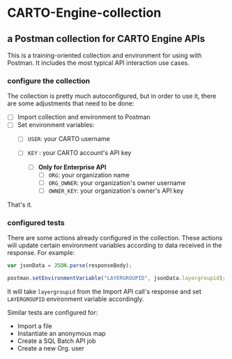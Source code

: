 # CARTO-Engine-collection
## a Postman collection for CARTO Engine APIs

This is a training-oriented collection and environment for using with Postman. It includes the most typical API interaction use cases. 

### configure the collection 

The collection is pretty much autoconfigured, but in order to use it, there are some adjustments that need to be done:

- [ ] Import collection and environment to Postman
- [ ] Set environment variables:
  - [ ] `USER`: your CARTO username
  - [ ] `KEY` : your CARTO account's API key

	- [ ] **Only for Enterprise API**
	  - [ ] `ORG`: your organization name
	  - [ ] `ORG_OWNER`: your organization's owner username
	  - [ ] `OWNER_KEY`: your organization's owner's API key

That's it. 

### configured tests

There are some actions already configured in the collection. These actions will update certain environment variables according to data received in the response. For example: 

```javascript
var jsonData = JSON.parse(responseBody);

postman.setEnvironmentVariable("LAYERGROUPID", jsonData.layergroupid);
```

It will take `layergroupid` from the Import API call's response and set `LAYERGROUPID` environment variable accordingly.

Similar tests are configured for: 

- Import a file
- Instantiate an anonymous map
- Create a SQL Batch API job
- Create a new Org. user


